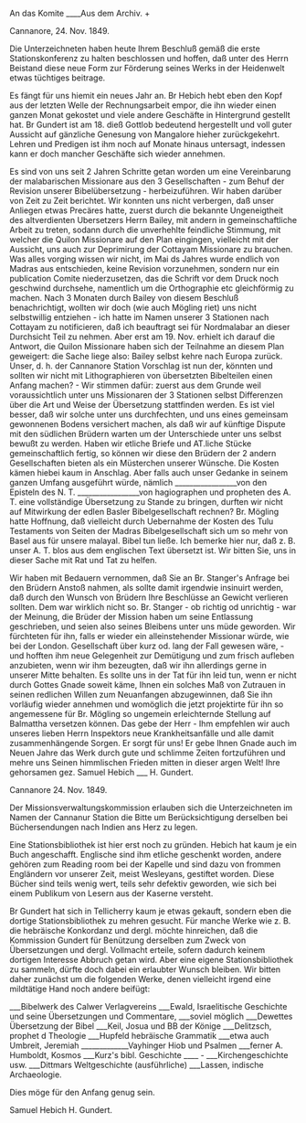 An das Komite ____Aus dem Archiv. +

 Cannanore, 24. Nov. 1849.

Die Unterzeichneten haben heute Ihrem Beschluß gemäß die erste Stationskonferenz zu halten beschlossen und hoffen, daß unter des Herrn Beistand diese neue Form zur Förderung seines Werks in der Heidenwelt etwas tüchtiges beitrage.

Es fängt für uns hiemit ein neues Jahr an. Br Hebich hebt eben den Kopf aus der letzten Welle der Rechnungsarbeit empor, die ihn wieder einen ganzen Monat gekostet und viele andere Geschäfte in Hintergrund gestellt hat. Br Gundert ist am 18. dieß Gottlob bedeutend hergestellt und voll guter Aussicht auf gänzliche Genesung von Mangalore hieher zurückgekehrt. Lehren und Predigen ist ihm noch auf Monate hinaus untersagt, indessen kann er doch mancher Geschäfte sich wieder annehmen.

Es sind von uns seit 2 Jahren Schritte getan worden um eine Vereinbarung der malabarischen Missionare aus den 3 Gesellschaften - zum Behuf der Revision unserer Bibelübersetzung - herbeizuführen. Wir haben darüber von Zeit zu Zeit berichtet. Wir konnten uns nicht verbergen, daß unser Anliegen etwas Precäres hatte, zuerst durch die bekannte Ungeneigtheit des altverdienten Ubersetzers Herrn Bailey, mit andern in gemeinschaftliche Arbeit zu treten, sodann durch die unverhehlte feindliche Stimmung, mit welcher die Quilon Missionare auf den Plan eingingen, vielleicht mit der Aussicht, uns auch zur Deprimirung der Cottayam Missionare zu brauchen. Was alles vorging wissen wir nicht, im Mai ds Jahres wurde endlich von Madras aus entschieden, keine Revision vorzunehmen, sondern nur ein publication Comite niederzusetzen, das die Schrift vor dem Druck noch geschwind durchsehe, namentlich um die Orthographie etc gleichförmig zu machen. Nach 3 Monaten durch Bailey von diesem Beschluß benachrichtigt, wollten wir doch (wie auch Mögling riet) uns nicht selbstwillig entziehen - ich hatte im Namen unserer 3 Stationen nach Cottayam zu notificieren, daß ich beauftragt sei für Nordmalabar an dieser Durchsicht Teil zu nehmen. Aber erst am 19. Nov. erhielt ich darauf die Antwort, die Quilon Missionare haben sich der Teilnahme an diesem Plan geweigert: die Sache liege also: Bailey selbst kehre nach Europa zurück. Unser, d. h. der Cannanore Station Vorschlag ist nun der, könnten und sollten wir nicht mit Lithographieren von übersetzten Bibelteilen einen Anfang machen? - Wir stimmen dafür: zuerst aus dem Grunde weil voraussichtlich unter uns Missionaren der 3 Stationen selbst Differenzen über die Art und Weise der Übersetzung stattfinden werden. Es ist viel besser, daß wir solche unter uns durchfechten, und uns eines gemeinsam gewonnenen Bodens versichert machen, als daß wir auf künftige Dispute mit den südlichen Brüdern warten um der Unterschiede unter uns selbst bewußt zu werden. Haben wir etliche Briefe und AT.liche Stücke gemeinschaftlich fertig, so können wir diese den Brüdern der 2 andern Gesellschaften bieten als ein Müsterchen unserer Wünsche. Die Kosten kämen hiebei kaum in Anschlag. Aber falls auch unser Gedanke in seinem ganzen Umfang ausgeführt würde, nämlich _________________von den Episteln des N. T.
_________________von hagiographen und propheten des A. T.
eine vollständige Übersetzung zu Stande zu bringen, durften wir nicht auf Mitwirkung der edlen Basler Bibelgesellschaft rechnen? Br. Mögling hatte Hoffnung, daß vielleicht durch Uebernahme der Kosten des Tulu Testaments von Seiten der Madras Bibelgesellschaft sich um so mehr von Basel aus für unsere malayal. Bibel tun ließe. Ich bemerke hier nur, daß z. B. unser A. T. blos aus dem englischen Text übersetzt ist. Wir bitten Sie, uns in dieser Sache mit Rat und Tat zu helfen.

Wir haben mit Bedauern vernommen, daß Sie an Br. Stanger's Anfrage bei den Brüdern Anstoß nahmen, als sollte damit irgendwie insinuirt werden, daß durch den Wunsch von Brüdern Ihre Beschlüsse an Gewicht verlieren sollten. Dem war wirklich nicht so. Br. Stanger - ob richtig od unrichtig - war der Meinung, die Brüder der Mission haben um seine Entlassung geschrieben, und seien also seines Bleibens unter uns müde geworden. Wir fürchteten für ihn, falls er wieder ein alleinstehender Missionar würde, wie bei der London. Gesellschaft über kurz od. lang der Fall gewesen wäre, - und hofften ihm neue Gelegenheit zur Demütigung und zum frisch aufleben anzubieten, wenn wir ihm bezeugten, daß wir ihn allerdings gerne in unserer Mitte behalten. Es sollte uns in der Tat für ihn leid tun, wenn er nicht durch Gottes Gnade soweit käme, Ihnen ein solches Maß von Zutrauen in seinen redlichen Willen zum Neuanfangen abzugewinnen, daß Sie ihn vorläufig wieder annehmen und womöglich die jetzt projektirte für ihn so angemessene für Br. Mögling so ungemein erleichternde Stellung auf Balmattha versetzen können. Das gebe der Herr - Ihm empfehlen wir auch unseres lieben Herrn Inspektors neue Krankheitsanfälle und alle damit zusammenhängende Sorgen. Er sorgt für uns! Er gebe Ihnen Gnade auch im Neuen Jahre das Werk durch gute und schlimme Zeiten fortzuführen und mehre uns Seinen himmlischen Frieden mitten in dieser argen Welt! Ihre gehorsamen
 gez. Samuel Hebich ___ H. Gundert.



 Cannanore 24. Nov. 1849.

Der Missionsverwaltungskommission
erlauben sich die Unterzeichneten im Namen der Cannanur Station die Bitte um Berücksichtigung derselben bei Büchersendungen nach Indien ans Herz zu legen.

Eine Stationsbibliothek ist hier erst noch zu gründen. Hebich hat kaum je ein Buch angeschafft. Englische sind ihm etliche geschenkt worden, andere gehören zum Reading room bei der Kapelle und sind dazu von frommen Engländern vor unserer Zeit, meist Wesleyans, gestiftet worden. Diese Bücher sind teils wenig wert, teils sehr defektiv geworden, wie sich bei einem Publikum von Lesern aus der Kaserne versteht.

Br Gundert hat sich in Tellicherry kaum je etwas gekauft, sondern eben die dortige Stationsbibliothek zu mehren gesucht. Für manche Werke wie z. B. die hebräische Konkordanz und dergl. möchte hinreichen, daß die Kommission Gundert für Benützung derselben zum Zweck von Übersetzungen und dergl. Vollmacht erteile, sofern dadurch keinem dortigen Interesse Abbruch getan wird. Aber eine eigene Stationsbibliothek zu sammeln, dürfte doch dabei ein erlaubter Wunsch bleiben.
Wir bitten daher zunächst um die folgenden Werke, denen vielleicht irgend eine mildtätige Hand noch andere beifügt:

___Bibelwerk des Calwer Verlagvereins
___Ewald, Israelitische Geschichte und seine Übersetzungen und Commentare, ___soviel möglich
___Dewettes Übersetzung der Bibel
___Keil, Josua und BB der Könige
___Delitzsch, prophet d Theologie
___Hupfeld hebräische Grammatik
___etwa auch Umbreit, Jeremiah
_____________Vayhinger Hiob und Psalmen
___ferner A. Humboldt, Kosmos
___Kurz's bibl. Geschichte
____ - ___Kirchengeschichte usw.
___Dittmars Weltgeschichte (ausführliche)
___Lassen, indische Archaeologie.

Dies möge für den Anfang genug sein.

 Samuel Hebich
 H. Gundert.
